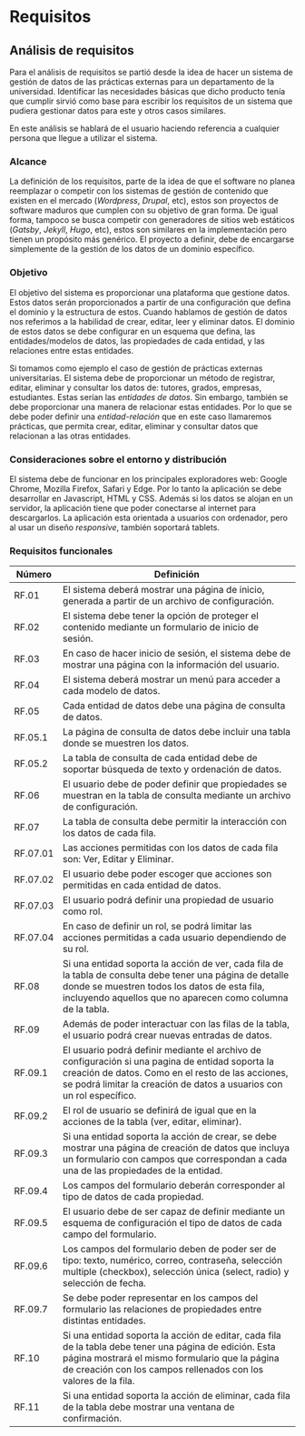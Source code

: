 # Requisitos

## Análisis de requisitos
Para el análisis de requisitos se partió desde la idea de hacer un sistema de gestión de datos de las prácticas externas para un departamento de la universidad. Identificar las necesidades básicas que dicho producto tenía que cumplir sirvió como base para escribir los requisitos de un sistema que pudiera gestionar datos para este y otros casos similares.

En este análisis se hablará de el usuario haciendo referencia a cualquier persona que llegue a utilizar el sistema.

### Alcance
La definición de los requisitos, parte de la idea de que el software no planea reemplazar o competir con los sistemas de gestión de contenido que existen en el mercado (_Wordpress_, _Drupal_, etc), estos son proyectos de software maduros que cumplen con su objetivo de gran forma. De igual forma, tampoco se busca competir con generadores de sitios web estáticos (_Gatsby_, _Jekyll_, _Hugo_, etc), estos son similares en la implementación pero tienen un propósito más genérico.
El proyecto a definir, debe de encargarse simplemente de la gestión de los datos de un dominio específico.

### Objetivo
 El objetivo del sistema es proporcionar una plataforma que gestione datos. Estos datos serán proporcionados a partir de una configuración que defina el dominio y la estructura de estos.
 Cuando hablamos de gestión de datos nos referimos a la habilidad de crear, editar, leer y eliminar datos. El dominio de estos datos se debe configurar en un esquema que defina, las entidades/modelos de datos, las propiedades de cada entidad, y las relaciones entre estas entidades.
 
Si tomamos como ejemplo el caso de gestión de prácticas externas universitarias. El sistema debe de proporcionar un método de registrar, editar, eliminar y consultar los datos de: tutores, grados, empresas, estudiantes. Estas serían las _entidades de datos_.
Sin embargo, también se debe proporcionar una manera de relacionar estas entidades. Por lo que se debe poder definir una _entidad-relación_ que en este caso llamaremos prácticas, que permita crear, editar, eliminar y consultar datos que relacionan a las otras entidades.

### Consideraciones sobre el entorno y distribución
El sistema debe de funcionar en los principales exploradores web: Google Chrome, Mozilla Firefox, Safari y Edge. Por lo tanto la aplicación se debe desarrollar en Javascript, HTML y CSS. Además si los datos se alojan en un servidor, la aplicación tiene que poder conectarse al internet para descargarlos.
La aplicación esta orientada a usuarios con ordenador, pero al usar un diseño _responsive_, también soportará tablets.

### Requisitos funcionales

| Número   | Definición                                                                                                                                                                                                                    |
| -------- | ------------------------------------------------------------------------------------------------------------------------------------------------------------------------------------------------------------------------------|
| RF.01    | El sistema deberá mostrar una página de inicio, generada a partir de un archivo de configuración.                                                                                                                             |
| RF.02    | El sistema debe tener la opción de proteger el contenido mediante un formulario de inicio de sesión.                                                                                                                          |
| RF.03    | En caso de hacer inicio de sesión, el sistema debe de mostrar una página con la información del usuario.                                                                                                                      |
| RF.04    | El sistema deberá mostrar un menú para acceder a cada modelo de datos.                                                                                                                                                        |
| RF.05    | Cada entidad de datos debe una página de consulta de datos.                                                                                                                                                                   |
| RF.05.1  | La página de consulta de datos debe incluir una tabla donde se muestren los datos.                                                                                                                                            |
| RF.05.2  | La tabla de consulta de cada entidad debe de soportar búsqueda de texto y ordenación de datos.                                                                                                                                |
| RF.06    | El usuario debe de poder definir que propiedades se muestran en la tabla de consulta mediante un archivo de configuración.                                                                                                    |
| RF.07    | La tabla de consulta debe permitir la interacción con los datos de cada fila.                                                                                                                                                 |
| RF.07.01 | Las acciones permitidas con los datos de cada fila son: Ver, Editar y Eliminar.                                                                                                                                               |
| RF.07.02 | El usuario debe poder escoger que acciones son permitidas en cada entidad de datos.                                                                                                                                           |
| RF.07.03 | El usuario podrá definir una propiedad de usuario como rol.                                                                                                                                                                   |
| RF.07.04 | En caso de definir un rol, se podrá limitar las acciones permitidas a cada usuario dependiendo de su rol.                                                                                                                     |
| RF.08    | Si una entidad soporta la acción de ver, cada fila de la tabla de consulta debe tener una página de detalle donde se muestren todos los datos de esta fila, incluyendo aquellos que no aparecen como columna de la tabla.     |
| RF.09    | Además de poder interactuar con las filas de la tabla, el usuario podrá crear nuevas entradas de datos.                                                                                                                       |
| RF.09.1  | El usuario podrá definir mediante el archivo de configuración si una pagina de entidad soporta la creación de datos. Como en el resto de las acciones, se podrá limitar la creación de datos a usuarios con un rol específico.|
| RF.09.2  | El rol de usuario se definirá de igual que en la acciones de la tabla (ver, editar, eliminar).                                                                                                                                |
| RF.09.3  | Si una entidad soporta la acción de crear, se debe mostrar una página de creación de datos que incluya un formulario con campos que correspondan a cada una de las propiedades de la entidad.                                 |
| RF.09.4  | Los campos del formulario deberán corresponder al tipo de datos de cada propiedad.                                                                                                                                            |
| RF.09.5  | El usuario debe de ser capaz de definir mediante un esquema de configuración el tipo de datos de cada campo del formulario.                                                                                                   |
| RF.09.6  | Los campos del formulario deben de poder ser de tipo: texto, numérico, correo, contraseña, selección multiple (checkbox), selección única (select, radio) y selección de fecha.                                               |
| RF.09.7  | Se debe poder representar en los campos del formulario las relaciones de propiedades entre distintas entidades.                                                                                                               |
| RF.10    | Si una entidad soporta la acción de editar, cada fila de la tabla debe tener una página de edición. Esta página mostrará el mismo formulario que la página de creación con los campos rellenados con los valores de la fila.  |
| RF.11    | Si una entidad soporta la acción de eliminar, cada fila de la tabla debe mostrar una ventana de confirmación.                                                                                                                 |
